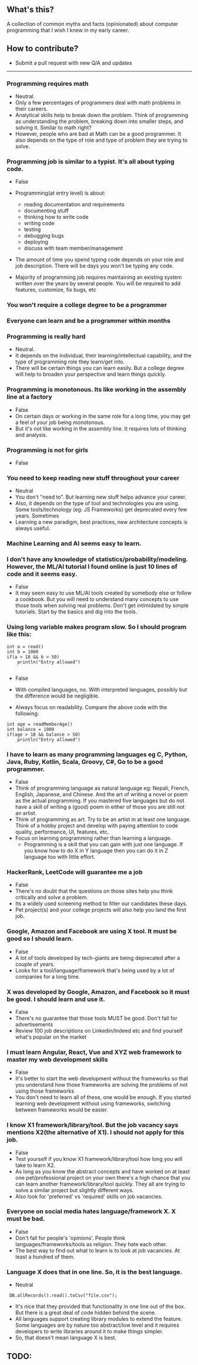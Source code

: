 ## What's this?
A collection of common myths and facts (opinionated) about computer programming that I wish I knew in my early career.

## How to contribute?
- Submit a pull request with new Q/A and updates

---


### Programming requires math

- Neutral.
- Only a few percentages of programmers deal with math problems in their careers. 
- Analytical skills help to break down the problem. Think of programming as understanding the problem, breaking down into smaller steps, and solving it. Similar to math right?    
- However, people who are bad at Math can be a good programmer. It also depends on the type of role and type of problem they are trying to solve.

### Programming job is similar to a typist. It's all about typing code.
- False
- Programming(at entry level) is about: 
    - reading documentation and requirements
    - documenting stuff
    - thinking how to write code
    - writing code
    - testing
    - debugging bugs
    - deploying
    - discuss with team member/management

- The amount of time you spend typing code depends on your role and job description. There will be days you won't be typing any code. 
- Majority of programming job requires maintaining an existing system written over the years by several people. You will be required to add features, customize, fix bugs, etc

### You won't require a college degree to be a programmer
### Everyone can learn and be a programmer within months
### Programming is really hard
- Neutral.
- It depends on the individual, their learning/intellectual capability, and the type of programming role they learn/get into.
- There will be certain things you can learn easily. But a college degree will help to broaden your perspective and learn things quickly.     


### Programming is monotonous. Its like working in the assembly line at a factory
- False
- On certain days or working in the same role for a long time, you may get a feel of your job being monotonous.
- But it's not like working in the assembly line. It requires lots of thinking and analysis.

### Programming is not for girls
- False

### You need to keep reading new stuff throughout your career
- Neutral
- You don't "need to". But learning new stuff helps advance your career.
- Also, it depends on the type of tool and technologies you are using. Some tools/technology (eg: JS Frameworks) get deprecated every few years. Sometimes 
- Learning a new paradigm, best practices, new architecture concepts is always useful.

### Machine Learning and AI seems easy to learn.
### I don't have any knowledge of statistics/probability/modeling. However, the ML/AI tutorial I found online is just 10 lines of code and it seems easy.  
- False
- It may seem easy to use ML/AI tools created by somebody else or follow a cookbook. But you will need to understand many concepts to use those tools when solving real problems. 
Don't get intimidated by simple tutorials. Start by the basics and dig into the tools.

### Using long variable makes program slow. So I should program like this:

```
int a = read()
int b = 1000
if(a > 18 && b > 50)
    println("Entry allowed")


```
- False

- With compiled languages, no. With interpreted languages, possibly but the difference would be negligible.

- Always focus on readability. Compare the above code with the following:


```
int age = readMemberAge()
int balance = 1000
if(age > 18 && balance > 50)
    println("Entry allowed")

```

### I have to learn as many programming languages eg C, Python, Java, Ruby, Kotlin, Scala, Groovy, C#, Go to be a good programmer.
 - False
 - Think of programming language as natural language eg: Nepali, French, English, Japanese, and Chinese. 
 And the art of writing a novel or poem as the actual programming.
 If you mastered five languages but do not have a skill of writing a (good) poem in either of those you are still not an artist.
-  Think of programming as art. Try to be an artist in at least one language. Think of a hobby project and develop with paying attention to code quality, performance, UI, features, etc.
- Focus on learning programming rather than learning a language.
    - Programming is a skill that you can gain with just one language. If you know how to do X in Y language then you can do it in Z language too with little effort.


### HackerRank, LeetCode will guarantee me a job 
- False
- There's no doubt that the questions on those sites help you think critically and solve a problem.
- Its a widely used screening method to filter our candidates these days.
- Pet project(s) and your college projects will also help you land the first job.

### Google, Amazon and Facebook are using X tool. It must be good so I should learn.
- False
- A lot of tools developed by tech-giants are being deprecated after a couple of years.
- Looks for a tool/language/framework that's being used by a lot of companies for a long time. 

### X was developed by Google, Amazon, and Facebook so it must be good. I should learn and use it.
- False
- There's no guarantee that those tools MUST be good. Don't fall for advertisements
- Review 100 job descriptions on Linkedin/Indeed etc and find yourself what's popular on the market

### I must learn Angular, React, Vue and XYZ web framework to master my web development skills
- False
- It's better to start the web development without the frameworks so that you understand how those frameworks are solving the problems of not using those frameworks
- You don't need to learn all of these, one would be enough. If you started learning web development without using frameworks, switching between frameworks would be easier.

### I know X1 framework/library/tool. But the job vacancy says mentions X2(the alternative of X1). I should not apply for this job.
- False
- Test yourself if you know X1 framework/library/tool how long you will take to learn X2.
- As long as you know the abstract concepts and have worked on at least one pet/professional project on your own there's a high chance that you can learn another framework/library/tool quickly. They all are trying to solve a similar project but slightly different ways.
- Also look for 'preferred' vs 'required' skills on job vacancies.


### Everyone on social media hates language/framework X. X must be bad.
- False
- Don't fall for people's 'opinions'. People think languages/frameworks/tools as religion. They hate each other.
- The best way to find out what to learn is to look at job vacancies. At least a hundred of them.

### Language X does that in one line. So, it is the best language.
- Neutral
```
 DB.allRecords().read().toCsv("file.csv");
```

- It's nice that they provided that functionality in one line out of the box. But there is a great deal of code hidden behind the scene.
- All languages support creating library modules to extend the feature. Some languages are by nature too abstract/low level and it requires developers to write libraries around it to make things simpler.
- So, that doesn't mean language X is best.


## TODO:

